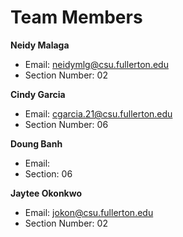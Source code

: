 # Team Members
**Neidy Malaga**
* Email: neidymlg@csu.fullerton.edu
* Section Number: 02

**Cindy Garcia**
* Email: cgarcia.21@csu.fullerton.edu
* Section Number: 06

**Doung Banh**
* Email:
* Section: 06

**Jaytee Okonkwo**
* Email: jokon@csu.fullerton.edu    
* Section Number: 02


